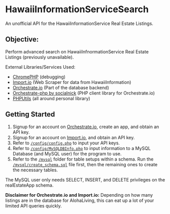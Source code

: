 # HawaiiInformationServiceSearch
An unofficial API for the HawaiiInformationService Real Estate Listings.

## Objective:
Perform advanced search on HawaiiInfnormationService Real Estate Listings (previously unavailable).

External Libraries/Services Used:

- [ChromePHP](https://github.com/ccampbell/chromephp) (debugging)
- [Import.io](https://www.import.io) (Web Scraper for data from HawaiiInformation)
- [Orchestrate.io](https://orchestrate.io) (Part of the database backend)
- [Orchestrate-php by socialnick](https://github.com/SocalNick/orchestrate-php-client) (PHP client library for Orchestrate.io)
- [PHPUtils](https://github.com/gknova61/PHPUtils) (all around personal library)

## Getting Started
1. Signup for an account on [Orchestrate.io](https://orchestrate.io), create an app, and obtain an API key.
2. Signup for an account on [Import.io](https://www.import.io), and obtain an API key.
3. Refer to [`/config/config.php`](https://github.com/gknova61/HawaiiInformationServiceSearch/blob/master/config/config.php) to input your API keys.
4. Refer to [`/config/MySQLDBInfo.php`](https://github.com/gknova61/HawaiiInformationServiceSearch/blob/master/config/MySQLDBInfo.php) to input information to a MySQL Database (and MySQL user) for the program to use.
6. Refer to the [`/mysql`](https://github.com/gknova61/HawaiiInformationServiceSearch/blob/master/mysql) folder for table setups within a schema. Run the [`/mysql/create_schema.sql`](https://github.com/gknova61/HawaiiInformationServiceSearch/blob/master/mysql/create_schema.sql) file first, then the remaining ones to create the necessary tables.

The MySQL user only needs SELECT, INSERT, and DELETE privileges on the realEstateApp schema.

**Disclaimer for Orchestrate.io and Import.io:** Depending on how many listings are in the database for AlohaLiving, this can eat up a lot of your limited API queries quickly.
